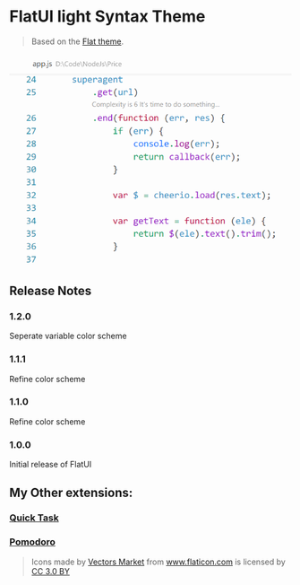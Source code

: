 # FlatUI light Syntax Theme

> Based on the [Flat theme](https://marketplace.visualstudio.com/items?itemName=gerane.Theme-Flat).

![Preview](preview.png)

## Release Notes

### 1.2.0
Seperate variable color scheme

### 1.1.1
Refine color scheme

### 1.1.0
Refine color scheme

### 1.0.0
Initial release of FlatUI

## My Other extensions:

### [Quick Task](https://marketplace.visualstudio.com/items?itemName=lkytal.quicktask)
### [Pomodoro](https://marketplace.visualstudio.com/items?itemName=lkytal.pomodoro)

> <div>Icons made by <a href="http://www.flaticon.com/authors/vectors-market" title="Vectors Market">Vectors Market</a> from <a href="http://www.flaticon.com" title="Flaticon">www.flaticon.com</a> is licensed by <a href="http://creativecommons.org/licenses/by/3.0/" title="Creative Commons BY 3.0" target="_blank">CC 3.0 BY</a></div>
